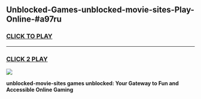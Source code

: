 
## Unblocked-Games-unblocked-movie-sites-Play-Online-#a97ru
<h3>
<a href="https://premium.freeplayer.one?title=unblocked-movie-sites&ref=27F">CLICK TO PLAY</a></h3>
<hr>

<h3>
<a href="https://premium.freeplayer.one?title=unblocked-movie-sites&ref=27F">CLICK 2 PLAY</a>
  
</h3>

<a href="https://premium.freeplayer.one?title=unblocked-movie-sites&ref=27F"><img src="https://clearcache.store/games.png"></a>


**unblocked-movie-sites games unblocked: Your Gateway to Fun and Accessible Online Gaming**
